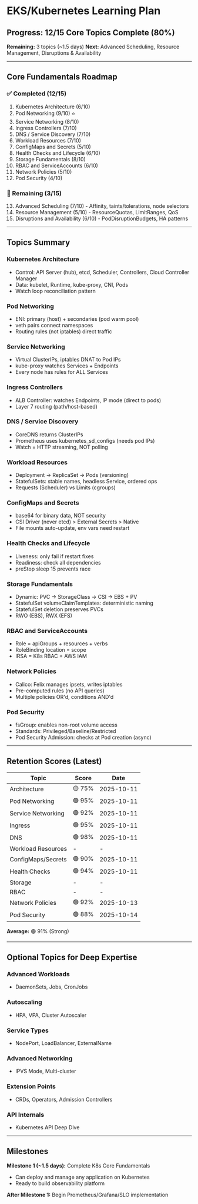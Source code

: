 # EKS/Kubernetes Learning Plan

## Progress: 12/15 Core Topics Complete (80%)

**Remaining:** 3 topics (~1.5 days)
**Next:** Advanced Scheduling, Resource Management, Disruptions & Availability

---

## Core Fundamentals Roadmap

### ✅ Completed (12/15)
1. Kubernetes Architecture (6/10)
2. Pod Networking (9/10) ⭐
3. Service Networking (8/10)
4. Ingress Controllers (7/10)
5. DNS / Service Discovery (7/10)
6. Workload Resources (7/10)
7. ConfigMaps and Secrets (5/10)
8. Health Checks and Lifecycle (6/10)
9. Storage Fundamentals (8/10)
10. RBAC and ServiceAccounts (6/10)
11. Network Policies (5/10)
12. Pod Security (4/10)

### 🔄 Remaining (3/15)
13. Advanced Scheduling (7/10) - Affinity, taints/tolerations, node selectors
14. Resource Management (5/10) - ResourceQuotas, LimitRanges, QoS
15. Disruptions and Availability (6/10) - PodDisruptionBudgets, HA patterns

---

## Topics Summary

### Kubernetes Architecture
- Control: API Server (hub), etcd, Scheduler, Controllers, Cloud Controller Manager
- Data: kubelet, Runtime, kube-proxy, CNI, Pods
- Watch loop reconciliation pattern

### Pod Networking
- ENI: primary (host) + secondaries (pod warm pool)
- veth pairs connect namespaces
- Routing rules (not iptables) direct traffic

### Service Networking
- Virtual ClusterIPs, iptables DNAT to Pod IPs
- kube-proxy watches Services + Endpoints
- Every node has rules for ALL Services

### Ingress Controllers
- ALB Controller: watches Endpoints, IP mode (direct to pods)
- Layer 7 routing (path/host-based)

### DNS / Service Discovery
- CoreDNS returns ClusterIPs
- Prometheus uses kubernetes_sd_configs (needs pod IPs)
- Watch = HTTP streaming, NOT polling

### Workload Resources
- Deployment → ReplicaSet → Pods (versioning)
- StatefulSets: stable names, headless Service, ordered ops
- Requests (Scheduler) vs Limits (cgroups)

### ConfigMaps and Secrets
- base64 for binary data, NOT security
- CSI Driver (never etcd) > External Secrets > Native
- File mounts auto-update, env vars need restart

### Health Checks and Lifecycle
- Liveness: only fail if restart fixes
- Readiness: check all dependencies
- preStop sleep 15 prevents race

### Storage Fundamentals
- Dynamic: PVC → StorageClass → CSI → EBS + PV
- StatefulSet volumeClaimTemplates: deterministic naming
- StatefulSet deletion preserves PVCs
- RWO (EBS), RWX (EFS)

### RBAC and ServiceAccounts
- Role = apiGroups + resources + verbs
- RoleBinding location = scope
- IRSA = K8s RBAC + AWS IAM

### Network Policies
- Calico: Felix manages ipsets, writes iptables
- Pre-computed rules (no API queries)
- Multiple policies OR'd, conditions AND'd

### Pod Security
- fsGroup: enables non-root volume access
- Standards: Privileged/Baseline/Restricted
- Pod Security Admission: checks at Pod creation (async)

---

## Retention Scores (Latest)

| Topic | Score | Date |
|-------|-------|------|
| Architecture | 🟡 75% | 2025-10-11 |
| Pod Networking | 🟢 95% | 2025-10-11 |
| Service Networking | 🟢 92% | 2025-10-11 |
| Ingress | 🟢 95% | 2025-10-11 |
| DNS | 🟢 98% | 2025-10-11 |
| Workload Resources | - | - |
| ConfigMaps/Secrets | 🟢 90% | 2025-10-11 |
| Health Checks | 🟢 94% | 2025-10-11 |
| Storage | - | - |
| RBAC | - | - |
| Network Policies | 🟢 92% | 2025-10-13 |
| Pod Security | 🟢 88% | 2025-10-14 |

**Average:** 🟢 91% (Strong)

---

## Optional Topics for Deep Expertise

### Advanced Workloads
- DaemonSets, Jobs, CronJobs

### Autoscaling
- HPA, VPA, Cluster Autoscaler

### Service Types
- NodePort, LoadBalancer, ExternalName

### Advanced Networking
- IPVS Mode, Multi-cluster

### Extension Points
- CRDs, Operators, Admission Controllers

### API Internals
- Kubernetes API Deep Dive

---

## Milestones

**Milestone 1 (~1.5 days):** Complete K8s Core Fundamentals
- Can deploy and manage any application on Kubernetes
- Ready to build observability platform

**After Milestone 1:** Begin Prometheus/Grafana/SLO implementation
